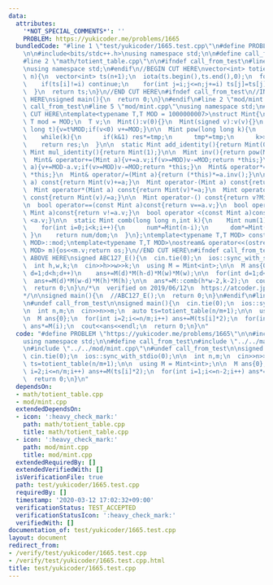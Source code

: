 ```yaml
---
data:
  attributes:
    '*NOT_SPECIAL_COMMENTS*': ''
    PROBLEM: https://yukicoder.me/problems/1665
  bundledCode: "#line 1 \"test/yukicoder/1665.test.cpp\"\n#define PROBLEM \"https://yukicoder.me/problems/1665\"\
    \n\n#include<bits/stdc++.h>\nusing namespace std;\n\n#define call_from_test\n\
    #line 2 \"math/totient_table.cpp\"\n\n#ifndef call_from_test\n#line 5 \"math/totient_table.cpp\"\
    \nusing namespace std;\n#endif\n//BEGIN CUT HERE\nvector<int> totient_table(int\
    \ n){\n  vector<int> ts(n+1);\n  iota(ts.begin(),ts.end(),0);\n  for(int i=2;i<=n;i++){\n\
    \    if(ts[i]!=i) continue;\n    for(int j=i;j<=n;j+=i) ts[j]=ts[j]/i*(i-1);\n\
    \  }\n  return ts;\n}\n//END CUT HERE\n#ifndef call_from_test\n//INSERT ABOVE\
    \ HERE\nsigned main(){\n  return 0;\n}\n#endif\n#line 2 \"mod/mint.cpp\"\n\n#ifndef\
    \ call_from_test\n#line 5 \"mod/mint.cpp\"\nusing namespace std;\n#endif\n\n//BEGIN\
    \ CUT HERE\ntemplate<typename T,T MOD = 1000000007>\nstruct Mint{\n  static constexpr\
    \ T mod = MOD;\n  T v;\n  Mint():v(0){}\n  Mint(signed v):v(v){}\n  Mint(long\
    \ long t){v=t%MOD;if(v<0) v+=MOD;}\n\n  Mint pow(long long k){\n    Mint res(1),tmp(v);\n\
    \    while(k){\n      if(k&1) res*=tmp;\n      tmp*=tmp;\n      k>>=1;\n    }\n\
    \    return res;\n  }\n\n  static Mint add_identity(){return Mint(0);}\n  static\
    \ Mint mul_identity(){return Mint(1);}\n\n  Mint inv(){return pow(MOD-2);}\n\n\
    \  Mint& operator+=(Mint a){v+=a.v;if(v>=MOD)v-=MOD;return *this;}\n  Mint& operator-=(Mint\
    \ a){v+=MOD-a.v;if(v>=MOD)v-=MOD;return *this;}\n  Mint& operator*=(Mint a){v=1LL*v*a.v%MOD;return\
    \ *this;}\n  Mint& operator/=(Mint a){return (*this)*=a.inv();}\n\n  Mint operator+(Mint\
    \ a) const{return Mint(v)+=a;}\n  Mint operator-(Mint a) const{return Mint(v)-=a;}\n\
    \  Mint operator*(Mint a) const{return Mint(v)*=a;}\n  Mint operator/(Mint a)\
    \ const{return Mint(v)/=a;}\n\n  Mint operator-() const{return v?Mint(MOD-v):Mint(v);}\n\
    \n  bool operator==(const Mint a)const{return v==a.v;}\n  bool operator!=(const\
    \ Mint a)const{return v!=a.v;}\n  bool operator <(const Mint a)const{return v\
    \ <a.v;}\n\n  static Mint comb(long long n,int k){\n    Mint num(1),dom(1);\n\
    \    for(int i=0;i<k;i++){\n      num*=Mint(n-i);\n      dom*=Mint(i+1);\n   \
    \ }\n    return num/dom;\n  }\n};\ntemplate<typename T,T MOD> constexpr T Mint<T,\
    \ MOD>::mod;\ntemplate<typename T,T MOD>\nostream& operator<<(ostream &os,Mint<T,\
    \ MOD> m){os<<m.v;return os;}\n//END CUT HERE\n#ifndef call_from_test\n\n//INSERT\
    \ ABOVE HERE\nsigned ABC127_E(){\n  cin.tie(0);\n  ios::sync_with_stdio(0);\n\n\
    \  int h,w,k;\n  cin>>h>>w>>k;\n  using M = Mint<int>;\n\n  M ans{0};\n  for(int\
    \ d=1;d<h;d++)\n    ans+=M(d)*M(h-d)*M(w)*M(w);\n\n  for(int d=1;d<w;d++)\n  \
    \  ans+=M(d)*M(w-d)*M(h)*M(h);\n\n  ans*=M::comb(h*w-2,k-2);\n  cout<<ans<<endl;\n\
    \  return 0;\n}\n/*\n  verified on 2019/06/12\n  https://atcoder.jp/contests/abc127/tasks/abc127_e\n\
    */\n\nsigned main(){\n  //ABC127_E();\n  return 0;\n}\n#endif\n#line 9 \"test/yukicoder/1665.test.cpp\"\
    \n#undef call_from_test\n\nsigned main(){\n  cin.tie(0);\n  ios::sync_with_stdio(0);\n\
    \n  int n,m;\n  cin>>n>>m;\n  auto ts=totient_table(n/m+1);\n\n  using M = Mint<int>;\n\
    \n  M ans{0};\n  for(int i=2;i<=n/m;i++) ans+=M(ts[i]*2);\n  for(int i=1;i<=n-2;i++)\
    \ ans*=M(i);\n  cout<<ans<<endl;\n  return 0;\n}\n"
  code: "#define PROBLEM \"https://yukicoder.me/problems/1665\"\n\n#include<bits/stdc++.h>\n\
    using namespace std;\n\n#define call_from_test\n#include \"../../math/totient_table.cpp\"\
    \n#include \"../../mod/mint.cpp\"\n#undef call_from_test\n\nsigned main(){\n \
    \ cin.tie(0);\n  ios::sync_with_stdio(0);\n\n  int n,m;\n  cin>>n>>m;\n  auto\
    \ ts=totient_table(n/m+1);\n\n  using M = Mint<int>;\n\n  M ans{0};\n  for(int\
    \ i=2;i<=n/m;i++) ans+=M(ts[i]*2);\n  for(int i=1;i<=n-2;i++) ans*=M(i);\n  cout<<ans<<endl;\n\
    \  return 0;\n}\n"
  dependsOn:
  - math/totient_table.cpp
  - mod/mint.cpp
  extendedDependsOn:
  - icon: ':heavy_check_mark:'
    path: math/totient_table.cpp
    title: math/totient_table.cpp
  - icon: ':heavy_check_mark:'
    path: mod/mint.cpp
    title: mod/mint.cpp
  extendedRequiredBy: []
  extendedVerifiedWith: []
  isVerificationFile: true
  path: test/yukicoder/1665.test.cpp
  requiredBy: []
  timestamp: '2020-03-12 17:02:32+09:00'
  verificationStatus: TEST_ACCEPTED
  verificationStatusIcon: ':heavy_check_mark:'
  verifiedWith: []
documentation_of: test/yukicoder/1665.test.cpp
layout: document
redirect_from:
- /verify/test/yukicoder/1665.test.cpp
- /verify/test/yukicoder/1665.test.cpp.html
title: test/yukicoder/1665.test.cpp
---
```

